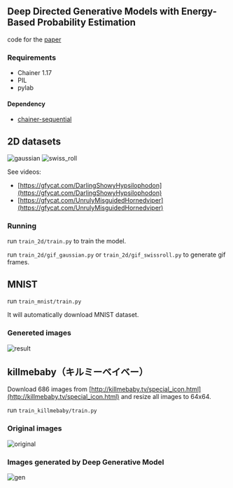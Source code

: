 ## Deep Directed Generative Models with Energy-Based Probability Estimation

code for the [paper](https://arxiv.org/abs/1606.03439)

### Requirements

- Chainer 1.17
- PIL
- pylab

#### Dependency

- [chainer-sequential](https://github.com/musyoku/chainer-sequential)

## 2D datasets

![gaussian](https://github.com/musyoku/musyoku.github.io/blob/master/images/post/2016-10-28/gaussian.png?raw=true)
![swiss_roll](https://github.com/musyoku/musyoku.github.io/blob/master/images/post/2016-10-28/swissroll.png?raw=true)

See videos:

- [https://gfycat.com/DarlingShowyHypsilophodon](https://gfycat.com/DarlingShowyHypsilophodon)
- [https://gfycat.com/UnrulyMisguidedHornedviper](https://gfycat.com/UnrulyMisguidedHornedviper)

### Running

run `train_2d/train.py` to train the model.

run `train_2d/gif_gaussian.py` or `train_2d/gif_swissroll.py` to generate gif frames.

## MNIST

run `train_mnist/train.py`

It will automatically download MNIST dataset.

### Genereted images

![result](https://github.com/musyoku/musyoku.github.io/blob/master/images/post/2016-10-28/mnist_success.png?raw=true)

## killmebaby（キルミーベイベー）

Download 686 images from [http://killmebaby.tv/special_icon.html](http://killmebaby.tv/special_icon.html) and
resize all images to 64x64.

run `train_killmebaby/train.py` 

### Original images

![original](https://github.com/musyoku/musyoku.github.io/blob/master/images/post/2016-10-28/kb_original.png?raw=true)

### Images generated by Deep Generative Model

![gen](https://github.com/musyoku/musyoku.github.io/blob/master/images/post/2016-10-28/kb_gen.png?raw=true)